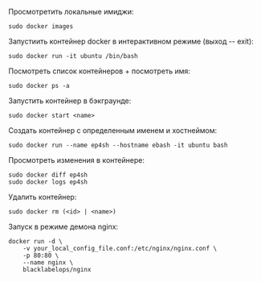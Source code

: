 Просмотретить локальные имиджи:
```
sudo docker images
```


Запустиить контейнер docker в интерактивном режиме (выход -- exit):
```
sudo docker run -it ubuntu /bin/bash
```

Посмотреть список контейнеров + посмотреть имя:
```
sudo docker ps -a 
```

Запустить контейнер в бэкграунде:
```
sudo docker start <name>
```

Создать контейнер с определенным именем и хостнеймом:
```
sudo docker run --name ep4sh --hostname ebash -it ubuntu bash
```

Просмотреть изменения в контейнере:
```
sudo docker diff ep4sh
sudo docker logs ep4sh
```
Удалить контейнер:
```
sudo docker rm (<id> | <name>)
```

Запуск в режиме демона nginx: 
```
docker run -d \
    -v your_local_config_file.conf:/etc/nginx/nginx.conf \
    -p 80:80 \
    --name nginx \
    blacklabelops/nginx
```

